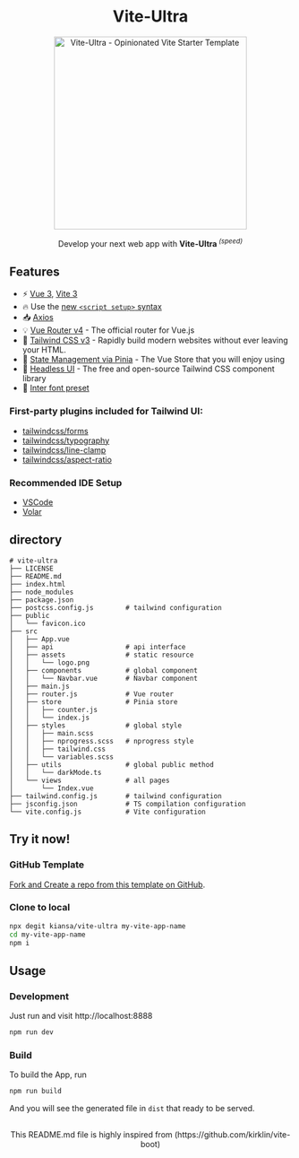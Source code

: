 <div align='center'>
<h1>Vite-Ultra </h1>
<img src='https://images.unsplash.com/photo-1495976797530-f33e6580e44b?ixlib=rb-4.0.3&ixid=MnwxMjA3fDB8MHxwaG90by1wYWdlfHx8fGVufDB8fHx8&auto=format&fit=crop&w=1412&q=80' alt='Vite-Ultra - Opinionated Vite Starter Template' width='344'/>
</div>

<p align='center'>
Develop your next web app with <b>Vite-Ultra </b><sup><em>(speed)</em></sup><br>
</p>

## Features

- ⚡  [Vue 3](https://github.com/vuejs/vue-next), [Vite 3](https://github.com/vitejs/vite)
- 🔥 Use the [new `<script setup>` syntax](https://github.com/vuejs/rfcs/pull/227)
- 📥 [Axios](https://axios-http.com/docs/intro)
- 💡 [Vue Router v4](https://router.vuejs.org/) - The official router for Vue.js
- 🎨 [Tailwind CSS v3](https://tailwindcss.com/docs/configuration) - Rapidly build modern websites without ever leaving your HTML.
- 🍍 [State Management via Pinia](https://pinia.esm.dev/) - The Vue Store that you will enjoy using
- 🌼 [Headless UI](https://headlessui.com/) - The free and open-source Tailwind CSS component library
- 📜 [Inter font preset]()

### First-party plugins included for Tailwind UI:

- [tailwindcss/forms](https://github.com/tailwindlabs/tailwindcss-forms)
- [tailwindcss/typography](https://tailwindcss.com/docs/typography-plugin)
- [tailwindcss/line-clamp](https://github.com/tailwindlabs/tailwindcss-line-clamp)
- [tailwindcss/aspect-ratio](https://github.com/tailwindlabs/tailwindcss-aspect-ratio)

### Recommended IDE Setup

- [VSCode](https://code.visualstudio.com/)
- [Volar](https://marketplace.visualstudio.com/items?itemName=johnsoncodehk.volar)

## directory

```
# vite-ultra
├── LICENSE
├── README.md
├── index.html
├── node_modules
├── package.json
├── postcss.config.js        # tailwind configuration
├── public
│   └── favicon.ico
├── src
│   ├── App.vue
│   ├── api                  # api interface
│   ├── assets               # static resource
│   │   └── logo.png
│   ├── components           # global component
│   │   └── Navbar.vue       # Navbar component
│   ├── main.js
│   ├── router.js            # Vue router
│   ├── store                # Pinia store
│   │   ├── counter.js
│   │   └── index.js
│   ├── styles               # global style
│   │   ├── main.scss
│   │   ├── nprogress.scss   # nprogress style
│   │   ├── tailwind.css
│   │   └── variables.scss
│   ├── utils                # global public method
│   │   └── darkMode.ts
│   └── views                # all pages
│       └── Index.vue
├── tailwind.config.js       # tailwind configuration
├── jsconfig.json            # TS compilation configuration
└── vite.config.js           # Vite configuration

```

## Try it now!

### GitHub Template

[Fork and Create a repo from this template on GitHub](https://github.com/kiansa/vite-ultra/generate).

### Clone to local

```bash
npx degit kiansa/vite-ultra my-vite-app-name
cd my-vite-app-name
npm i
```

## Usage

### Development

Just run and visit http://localhost:8888

```bash
npm run dev
```

### Build

To build the App, run

```bash
npm run build
```

And you will see the generated file in `dist` that ready to be served.

##
<p align='center'>
This README.md file is highly inspired from (https://github.com/kirklin/vite-boot)
</p>
